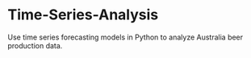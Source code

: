 # Time-Series-Analysis
Use time series forecasting models in Python to analyze Australia beer production data.
